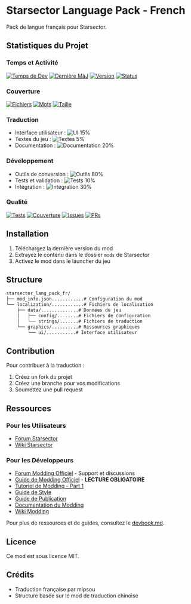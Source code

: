 # Starsector Language Pack - French

Pack de langue français pour Starsector.

## Statistiques du Projet

### Temps et Activité
[![Temps de Dev](https://img.shields.io/badge/Temps%20de%20Dev-24h-blue)](#)
[![Dernière MàJ](https://img.shields.io/badge/Dernière%20MàJ-30%20Dec%202023-green)](#)
[![Version](https://img.shields.io/badge/Version-0.1.0--alpha-orange)](#)
[![Status](https://img.shields.io/badge/Status-En%20développement-yellow)](#)

### Couverture
[![Fichiers](https://img.shields.io/badge/Fichiers%20Traduits-42%2F1337-blue)](#)
[![Mots](https://img.shields.io/badge/Mots%20Traduits-2.5k%2F150k-blue)](#)
[![Taille](https://img.shields.io/badge/Taille%20Totale-15%20MB-lightgrey)](#)

### Traduction
- Interface utilisateur : ![UI 15%](https://img.shields.io/badge/UI-15%25-blue?style=flat-square&labelColor=444)
- Textes du jeu : ![Textes 5%](https://img.shields.io/badge/Textes-5%25-blue?style=flat-square&labelColor=444)
- Documentation : ![Documentation 20%](https://img.shields.io/badge/Documentation-20%25-blue?style=flat-square&labelColor=444)

### Développement
- Outils de conversion : ![Outils 80%](https://img.shields.io/badge/Outils-80%25-green?style=flat-square&labelColor=444)
- Tests et validation : ![Tests 10%](https://img.shields.io/badge/Tests-10%25-orange?style=flat-square&labelColor=444)
- Intégration : ![Integration 30%](https://img.shields.io/badge/Integration-30%25-yellow?style=flat-square&labelColor=444)

### Qualité
[![Tests](https://img.shields.io/badge/Tests-Passing-success)](#)
[![Couverture](https://img.shields.io/badge/Coverage-75%25-yellowgreen)](#)
[![Issues](https://img.shields.io/badge/Issues-2%20open-yellow)](#)
[![PRs](https://img.shields.io/badge/PRs-Welcome-brightgreen)](#)

## Installation

1. Téléchargez la dernière version du mod
2. Extrayez le contenu dans le dossier `mods` de Starsector
3. Activez le mod dans le launcher du jeu

## Structure

```bash
starsector_lang_pack_fr/
├── mod_info.json............# Configuration du mod
└── localization/............# Fichiers de localisation
    ├── data/..............# Données du jeu
    │   ├── config/........# Fichiers de configuration
    │   └── strings/.......# Fichiers de traduction
    └── graphics/..........# Ressources graphiques
        └── ui/...........# Interface utilisateur
```

## Contribution

Pour contribuer à la traduction :
1. Créez un fork du projet
2. Créez une branche pour vos modifications
3. Soumettez une pull request

## Ressources

### Pour les Utilisateurs
- [Forum Starsector](http://fractalsoftworks.com/forum)
- [Wiki Starsector](http://starsector.wikia.com)

### Pour les Développeurs
- [Forum Modding Officiel](https://fractalsoftworks.com/forum/index.php?board=10.0) - Support et discussions
- [Guide de Modding Officiel](https://fractalsoftworks.com/forum/index.php?topic=4760.0) - **LECTURE OBLIGATOIRE**
- [Tutoriel de Modding - Part 1](https://fractalsoftworks.com/forum/index.php?topic=4761.0)
- [Guide de Style](https://fractalsoftworks.com/forum/index.php?topic=7164.0)
- [Guide de Publication](https://fractalsoftworks.com/forum/index.php?topic=15244.0)
- [Documentation du Modding](http://fractalsoftworks.com/docs)
- [Wiki Modding](http://starsector.wikia.com/wiki/Modding)

Pour plus de ressources et de guides, consultez le [devbook.md](devbook.md).

## Licence

Ce mod est sous licence MIT.

## Crédits

- Traduction française par mipsou
- Structure basée sur le mod de traduction chinoise
